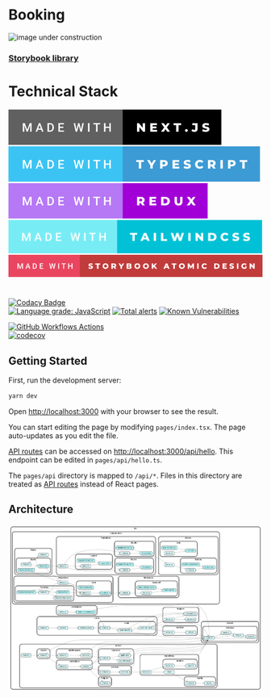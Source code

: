 # Booking

![image under construction](https://ps.w.org/easy-under-construction/assets/banner-772x250.png?rev=2417171)

### [Storybook library](https://main--630fbaba720a6e9d6481a8d8.chromatic.com)

# Technical Stack

[![next js](public/made-with-next.js.svg)](https://nextjs.org)\
[![typescript](public/made-with-typescript.svg)](https://www.typescriptlang.org)\
[![redux](public/made-with-redux.svg)](https://redux.js.orgorg)\
[![redux](public/made-with-tailwindcss.svg)](https://tailwindcss.com/)\
[![atomic design system](public/made-with-storybook-atomic-design.svg)](https://bradfrost.com/blog/post/atomic-design-and-storybook/)

[//]: # ([![Deploy NextJs with Vercel Production]&#40;https://github.com/rhannachi/booking/actions/workflows/next-production.deploy.yml/badge.svg?branch=main&#41;]&#40;https://github.com/rhannachi/booking/actions/workflows/next-production.deploy.yml&#41;)

[//]: # ()
[//]: # ([![Deploy NextJs with Vercel Preview]&#40;https://github.com/rhannachi/booking/actions/workflows/next-development.deploy.yml/badge.svg?branch=development&#41;]&#40;https://github.com/rhannachi/booking/actions/workflows/next-development.deploy.yml&#41;)

[//]: # ()
[//]: # ([![Deploy Storybook with Chromatic]&#40;https://github.com/rhannachi/booking/actions/workflows/storybook.deploy.yml/badge.svg&#41;]&#40;https://github.com/rhannachi/booking/actions/workflows/storybook.deploy.yml&#41;)

#
[![Codacy Badge](https://app.codacy.com/project/badge/Grade/bda46f072719446d80f0c402601d8a59)](https://www.codacy.com/gh/rhannachi/booking/dashboard?utm_source=github.com&amp;utm_medium=referral&amp;utm_content=rhannachi/booking&amp;utm_campaign=Badge_Grade)\
[![Language grade: JavaScript](https://img.shields.io/lgtm/grade/javascript/g/rhannachi/booking.svg?logo=lgtm&logoWidth=18)](https://lgtm.com/projects/g/rhannachi/booking/context:javascript)
[![Total alerts](https://img.shields.io/lgtm/alerts/g/rhannachi/booking.svg?logo=lgtm&logoWidth=18)](https://lgtm.com/projects/g/rhannachi/booking/alerts/)
[![Known Vulnerabilities](https://snyk.io/test/github/rhannachi/booking/badge.svg)](https://snyk.io/test/github/rhannachi/booking)

[![GitHub Workflows Actions](https://github.com/rhannachi/booking/actions/workflows/workflow.yml/badge.svg)](https://github.com/rhannachi/booking/actions/workflows/workflow.yml)\
[![codecov](https://codecov.io/gh/rhannachi/booking/branch/main/graph/badge.svg?token=1IOJYLLJC9)](https://codecov.io/gh/rhannachi/booking)


## Getting Started

First, run the development server:

```bash
yarn dev
```

Open [http://localhost:3000](http://localhost:3000) with your browser to see the result.

You can start editing the page by modifying `pages/index.tsx`. The page auto-updates as you edit the file.

[API routes](https://nextjs.org/docs/api-routes/introduction) can be accessed on [http://localhost:3000/api/hello](http://localhost:3000/api/hello). This endpoint can be edited in `pages/api/hello.ts`.

The `pages/api` directory is mapped to `/api/*`. Files in this directory are treated as [API routes](https://nextjs.org/docs/api-routes/introduction) instead of React pages.

## Architecture

![Architecture](/assets/dependencies.png)



